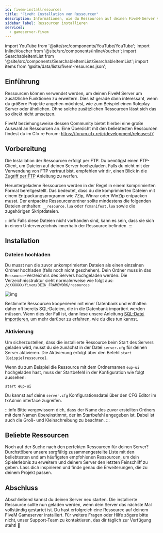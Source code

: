 ```yaml
---
id: fivem-installresources
title: "FiveM: Installation von Ressourcen"
description: Informationen, wie du Ressourcen auf deinen FiveM-Server von ZAP-Hosting installieren kannst - ZAP-Hosting.com Dokumentation
sidebar_label: Ressourcen installieren
services:
  - gameserver-fivem
---
```


import YouTube from '@site/src/components/YouTube/YouTube';
import InlineVoucher from '@site/src/components/InlineVoucher';
import SearchableItemList from '@site/src/components/SearchableItemList/SearchableItemList';
import items from '@site/data/lists/fivem-resources.json';


## Einführung

Ressourcen können verwendet werden, um deinen FiveM Server um zusätzliche Funktionen zu erweitern. Dies ist gerade dann interessant, wenn du größere Projekte angehen möchtest, wie zum Beispiel einen Roleplay Server oder ähnlichen. Ohne solche zusätzlichen Ressourcen lässt sich das so direkt nicht umsetzen.

FiveM beziehungsweise dessen Community bietet hierbei eine große Auswahl an Ressourcen an. Eine Übersicht mit den beliebtesten Ressourcen findest du im Cfx.re Forum: https://forum.cfx.re/c/development/releases/7

<InlineVoucher />

## Vorbereitung

Die Installation der Ressourcen erfolgt per FTP. Du benötigst einen FTP-Client, um Dateien auf deinen Server hochzuladen. Falls du nicht mit der Verwendung von FTP vertraut bist, empfehlen wir dir, einen Blick in die [Zugriff per FTP](gameserver-ftpaccess.md) Anleitung zu werfen.

Heruntergeladene Ressourcen werden in der Regel in einem komprimierten Format bereitgestellt. Das bedeutet, dass du die komprimierten Dateien mit einem Entpackungsprogramm wie 7Zip, Winrar oder WinZip entpacken musst. Der entpackte Ressourcenordner sollte mindestens die folgenden Dateien enthalten: `__resource.lua` oder `fxmanifest.lua` sowie die zugehörigen Skriptdateien.

:::info
Falls diese Dateien nicht vorhanden sind, kann es sein, dass sie sich in einem Unterverzeichnis innerhalb der Ressource befinden.
:::


## Installation

### Dateien hochladen

Du musst nun die zuvor unkomprimierten Dateien als einen einzelnen Ordner hochladen (falls noch nicht geschehen). Dein Ordner muss in das `Ressource`-Verzeichnis des Servers hochgeladen werden. Die Verzeichnisstruktur sieht normalerweise wie folgt aus: `/gXXXXXX/fivem/DEIN_FRAMEWORK/resources`

![img](https://screensaver01.zap-hosting.com/index.php/s/9ZEX32BSrwGDjEc/preview)

Bestimmte Ressourcen kooperieren mit einer Datenbank und enthalten daher oft bereits SQL-Dateien, die in die Datenbank importiert werden müssen. Wenn dies der Fall ist, dann lese unsere Anleitung [SQL-Datei importieren](fivem-sql-file-import.md), um mehr darüber zu erfahren, wie du dies tun kannst.

### Aktivierung

Um sicherzustellen, dass die installierte Ressource beim Start des Servers geladen wird, musst du sie zunächst in der Datei `server.cfg` für deinen Server aktivieren. Die Aktivierung erfolgt über den Befehl `start [Beispielressource]`. 

Wenn du zum Beispiel die Ressource mit dem Ordnernamen `eup-ui` hochgeladen hast, muss der Startbefehl in der Konfiguration wie folgt aussehen: 
```
start eup-ui
```

Du kannst auf deine `server.cfg` Konfigurationsdatei über den CFG Editor im txAdmin interface zugreifen.

:::info
Bitte vergewissern dich, dass der Name des zuvor erstellten Ordners mit dem Namen übereinstimmt, der im Startbefehl angegeben ist. Dabei ist auch die Groß- und Kleinschreibung zu beachten.
:::


## Beliebte Ressourcen

Noch auf der Suche nach den perfekten Ressourcen für deinen Server? Durchstöbere unsere sorgfältig zusammengestellte Liste mit den beliebtesten und am häufigsten empfohlenen Ressourcen, um dein Spielerlebnis zu erweitern und deinem Server den letzten Feinschliff zu geben. Lass dich inspirieren und finde genau die Erweiterungen, die zu deinem Projekt passen.

<SearchableItemList items={items} />


## Abschluss

Abschließend kannst du deinen Server neu starten. Die installierte Ressource sollte nun geladen werden, wenn dein Server das nächste Mal vollständig gestartet ist. Du hast erfolgreich eine Ressource auf deinem FiveM Gameserver installiert.  Für weitere Fragen oder Hilfe zögere bitte nicht, unser Support-Team zu kontaktieren, das dir täglich zur Verfügung steht! 🙂
